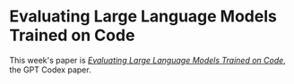 # Evaluating Large Language Models Trained on Code

This week's paper is [*Evaluating Large Language Models Trained on Code*](https://arxiv.org/abs/2107.03374), the GPT Codex paper.